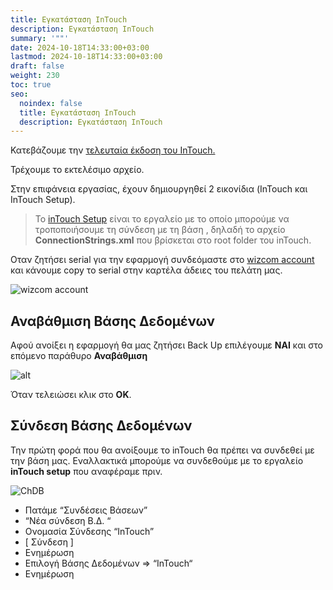 ```yaml
---
title: Εγκατάσταση InTouch
description: Εγκατάσταση InTouch
summary: '""'
date: 2024-10-18T14:33:00+03:00
lastmod: 2024-10-18T14:33:00+03:00
draft: false
weight: 230
toc: true
seo:
  noindex: false
  title: Εγκατάσταση InTouch
  description: Εγκατάσταση InTouch
---
```


Κατεβάζουμε την [τελευταία έκδοση του InTouch.](https://update.intouch.gr/versions/Intouch%20Setup%206.99.759%20-%202024.07.18.14.30.exe)

Τρέχουμε το εκτελέσιμο αρχείο.

Στην επιφάνεια εργασίας, έχουν δημιουργηθεί 2 εικονίδια (InTouch και InTouch Setup).

> To [inTouch Setup](#) είναι το εργαλείο με το οποίο μπορούμε να τροποποιήσουμε τη σύνδεση με τη βάση , δηλαδή το αρχείο **ConnectionStrings.xml** που βρίσκεται στο root folder του inTouch.

Οταν ζητήσει serial για την εφαρμογή συνδεόμαστε στο [wizcom account ](https://account.wizcom.gr) και κάνουμε copy το serial στην καρτέλα άδειες του πελάτη μας.

![wizcom account](/images/account-serial.jpg "wizcom account")

## Αναβάθμιση Βάσης Δεδομένων

Αφού ανοίξει η εφαρμογή θα μας ζητήσει Back Up επιλέγουμε **ΝΑΙ** και στο επόμενο παράθυρο **Αναβάθμιση**

![alt](/images/103.jpg "alt")

Όταν τελειώσει κλικ στο **ΟΚ**.

## Σύνδεση Βάσης Δεδομένων

Την πρώτη φορά που θα ανοίξουμε το inTouch θα πρέπει να συνδεθεί με την βάση μας. Εναλλακτικά μπορούμε να συνδεθούμε με το εργαλείο **inTouch setup** που αναφέραμε πριν.

![ChDB](/images/102.jpg "ChDB")

- Πατάμε “Συνδέσεις Βάσεων”
- “Νέα σύνδεση Β.Δ. “
- Ονομασία Σύνδεσης “InTouch”
- \[ Σύνδεση ]
- Ενημέρωση
- Επιλογή Βάσης Δεδομένων => “InTouch“
- Ενημέρωση
